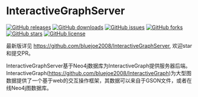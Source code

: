 
# InteractiveGraphServer

[![GitHub releases](https://img.shields.io/github/release/bluejoe2008/InteractiveGraphServer.svg)](https://github.com/bluejoe2008/InteractiveGraphServer/releases)
[![GitHub downloads](https://img.shields.io/github/downloads/bluejoe2008/InteractiveGraphServer/total.svg)](https://github.com/bluejoe2008/InteractiveGraphServer/releases)
[![GitHub issues](https://img.shields.io/github/issues/bluejoe2008/InteractiveGraphServer.svg)](https://github.com/bluejoe2008/InteractiveGraphServer/issues)
[![GitHub forks](https://img.shields.io/github/forks/bluejoe2008/InteractiveGraphServer.svg)](https://github.com/bluejoe2008/InteractiveGraphServer/network)
[![GitHub stars](https://img.shields.io/github/stars/bluejoe2008/InteractiveGraphServer.svg)](https://github.com/bluejoe2008/InteractiveGraphServer/stargazers)
[![GitHub license](https://img.shields.io/github/license/bluejoe2008/InteractiveGraphServer.svg)](https://github.com/bluejoe2008/InteractiveGraphServer/blob/master/LICENSE)

最新版详见 https://github.com/bluejoe2008/InteractiveGraphServer, 欢迎star和提交PR。

InteractiveGraphServer基于Neo4j数据库为InteractiveGraph提供服务器后端。InteractiveGraph(https://github.com/bluejoe2008/InteractiveGraph)为大型图数据提供了一个基于web的交互操作框架，其数据可以来自于GSON文件，或者在线Neo4j图数据库。
